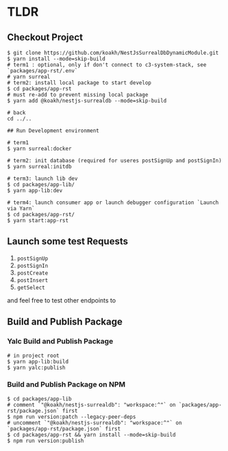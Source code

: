 # TLDR

## Checkout Project

```shell
$ git clone https://github.com/koakh/NestJsSurrealDbDynamicModule.git
$ yarn install --mode=skip-build
# term1 : optional, only if don't connect to c3-system-stack, see `packages/app-rst/.env`
# yarn surreal
# term2: install local package to start develop
$ cd packages/app-rst
# must re-add to prevent missing local package
$ yarn add @koakh/nestjs-surrealdb --mode=skip-build

# back
cd ../..

## Run Development environment

# term1
$ yarn surreal:docker

# term2: init database (required for useres postSignUp and postSignIn)
$ yarn surreal:initdb

# term3: launch lib dev
$ cd packages/app-lib/
$ yarn app-lib:dev

# term4: launch consumer app or launch debugger configuration `Launch via Yarn`
$ cd packages/app-rst/
$ yarn start:app-rst
```

## Launch some test Requests

1. `postSignUp`
2. `postSignIn`
3. `postCreate`
4. `postInsert`
5. `getSelect`

and feel free to test other endpoints to

## Build and Publish Package

### Yalc Build and Publish Package

```shell
# in project root
$ yarn app-lib:build
$ yarn yalc:publish
```

### Build and Publish Package on NPM

```shell
$ cd packages/app-lib
# comment `"@koakh/nestjs-surrealdb": "workspace:^"` on `packages/app-rst/package.json` first
$ npm run version:patch --legacy-peer-deps
# uncomment `"@koakh/nestjs-surrealdb": "workspace:^"` on `packages/app-rst/package.json` first
$ cd packages/app-rst && yarn install --mode=skip-build
$ npm run version:publish
```
